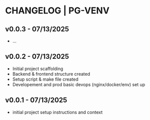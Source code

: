 # CHANGELOG | PG-VENV


## v0.0.3 - 07/13/2025
- ...


## v0.0.2 - 07/13/2025
- Initial project scaffolding
- Backend & frontend structure created
- Setup script & make file created
- Developement and prod basic devops (nginx/docker/env) set up


## v0.0.1 - 07/13/2025
- initial project setup instructions and context




